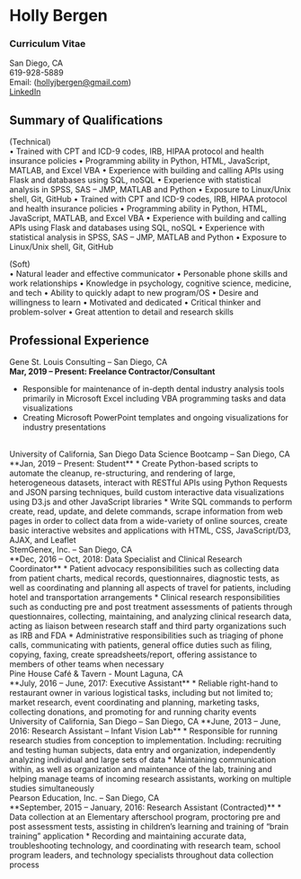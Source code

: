 # Holly Bergen
### Curriculum Vitae


San Diego, CA <br>
619-928-5889 <br>
Email: (hollyjbergen@gmail.com)<br>
[LinkedIn](https://www.linkedin.com/in/holly-bergen-92241a60)

## Summary of Qualifications

(Technical) <br>
•	Trained with CPT and ICD-9 codes, IRB,   HIPAA protocol and health insurance policies
•	 Programming ability in Python, HTML, JavaScript, MATLAB, and Excel VBA
•	Experience with building and calling APIs using Flask and databases using SQL, noSQL
•	Experience with statistical analysis in SPSS, SAS – JMP, MATLAB and Python
•	Exposure to Linux/Unix shell, Git, GitHub
•	Trained with CPT and ICD-9 codes, IRB,   HIPAA protocol and health insurance policies
•	 Programming ability in Python, HTML, JavaScript, MATLAB, and Excel VBA
•	Experience with building and calling APIs using Flask and databases using SQL, noSQL
•	Experience with statistical analysis in SPSS, SAS – JMP, MATLAB and Python
•	Exposure to Linux/Unix shell, Git, GitHub

(Soft) <br>
•	Natural leader and effective communicator 
•	Personable phone skills and work relationships
•	Knowledge in psychology, cognitive science, medicine, and tech
•	Ability to quickly adapt to new program/OS
•	Desire and willingness to learn
•	Motivated and dedicated
•	Critical thinker and problem-solver
•	Great attention to detail and research skills

## Professional Experience

Gene St. Louis Consulting – San Diego, CA <br>
**Mar, 2019 – Present: Freelance Contractor/Consultant**
* Responsible for maintenance of in-depth dental industry analysis tools primarily in Microsoft Excel including VBA programming tasks and data visualizations
* Creating Microsoft PowerPoint templates and ongoing visualizations for industry presentations
<br>
University of California, San Diego Data Science Bootcamp – San Diego, CA <br>
**Jan, 2019 – Present: Student**
* Create Python-based scripts to automate the cleanup, re-structuring, and rendering of large, heterogeneous datasets, interact with RESTful APIs using Python Requests and JSON parsing techniques, build custom interactive data visualizations using D3.js and other JavaScript libraries
* Write SQL commands to perform create, read, update, and delete commands, scrape information from web pages in order to collect data from a wide-variety of online sources, create basic interactive websites and applications with HTML, CSS, JavaScript/D3, AJAX, and Leaflet
<br>
StemGenex, Inc. – San Diego, CA <br>
**Dec, 2016 – Oct, 2018: Data Specialist and Clinical Research Coordinator**
* Patient advocacy responsibilities such as collecting data from patient charts, medical records, questionnaires, diagnostic tests, as well as coordinating and planning all aspects of travel for patients, including hotel and transportation arrangements
* Clinical research responsibilities such as conducting pre and post treatment assessments of patients through questionnaires, collecting, maintaining, and analyzing clinical research data, acting as liaison between research staff and third party organizations such as IRB and FDA
* Administrative responsibilities such as triaging of phone calls, communicating with patients, general office duties such as filing, copying, faxing, create spreadsheets/report, offering assistance to members of other teams when necessary
<br>
Pine House Café & Tavern - Mount Laguna, CA <br>                                 
**July, 2016 – June, 2017: Executive Assistant**
* Reliable right-hand to restaurant owner in various logistical tasks, including but not limited to; market research, event coordinating and planning, marketing tasks, collecting donations, and promoting for and running charity events
<br>
University of California, San Diego – San Diego, CA                  
**June, 2013 – June, 2016: Research Assistant – Infant Vision Lab**
* Responsible for running research studies from conception to implementation. Including: 
recruiting and testing human subjects, data entry and organization, independently analyzing individual and large sets of data
* Maintaining communication within, as well as organization and maintenance of the lab, training and helping manage teams of incoming research assistants, working on multiple studies simultaneously
<br>
Pearson Education, Inc. – San Diego, CA <br>                     	
**September, 2015 – January, 2016: Research Assistant (Contracted)**		 
* Data collection at an Elementary afterschool program, proctoring pre and post 
assessment tests, assisting in children’s learning and training of “brain training” application
* Recording and maintaining accurate data, troubleshooting technology, and 
coordinating with research team, school program leaders, and technology specialists throughout data collection process

